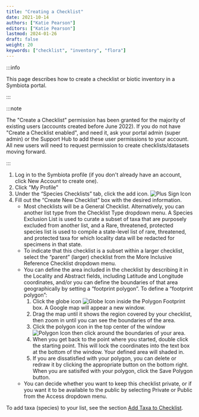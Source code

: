 ```yaml
---
title: "Creating a Checklist"
date: 2021-10-14
authors: ["Katie Pearson"]
editors: ["Katie Pearson"]
lastmod: 2024-01-26
draft: false
weight: 20
keywords: ["checklist", "inventory", "flora"]
---
```


:::info

This page describes how to create a checklist or biotic inventory in a Symbiota portal.

:::

:::note

The "Create a Checklist" permission has been granted for the majority of existing users (accounts created before June 2022). If you do not have "Create a Checklist enabled", and need it, ask your portal admin (super admin) or the Support Hub to add these user permissions to your account. All new users will need to request permission to create checklists/datasets moving forward.

:::

1. Log in to the Symbiota profile (if you don't already have an account, click New Account to create one).
2. Click "My Profile"
3. Under the “Species Checklists” tab, click the add icon. ![Plus Sign Icon](/img/add.png)
4. Fill out the “Create New Checklist” box with the desired information.
   - Most checklists will be a General Checklist. Alternatively, you can another list type from the Checklist Type dropdown menu. A Species Exclusion List is used to curate a subset of taxa that are purposely excluded from another list, and a Rare, threatened, protected species list is used to compile a state-level list of rare, threatened, and protected taxa for which locality data will be redacted for specimens in that state.
   - To indicate that this checklist is a subset within a larger checklist, select the “parent” (larger) checklist from the More Inclusive Reference Checklist dropdown menu.
   - You can define the area included in the checklist by describing it in the Locality and Abstract fields, including Latitude and Longitude coordinates, and/or you can define the boundaries of that area geographically by setting a “footprint polygon”. To define a “footprint polygon”:
     1. Click the globe icon ![Globe Icon](/img/world.png) inside the Polygon Footprint box. A Google map will appear a new window.
     2. Drag the map until it shows the region covered by your checklist, then zoom in until you can see the boundaries of the area.
     3. Click the polygon icon in the top center of the window ![Polygon Icon](/img/polygon.png) then click around the boundaries of your area.
     4. When you get back to the point where you started, double click the starting point. This will lock the coordinates into the text box at the bottom of the window. Your defined area will shaded in.
     5. If you are dissatisfied with your polygon, you can delete or redraw it by clicking the appropriate button on the bottom right. When you are satisifed with your polygon, click the Save Polygon button.
   - You can decide whether you want to keep this checklist private, or if you want it to be available to the public by selecting Private or Public from the Access dropdown menu.

To add taxa (species) to your list, see the section [Add Taxa to Checklist](adding_taxa).
